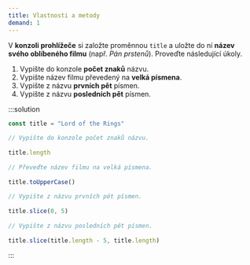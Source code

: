 ```yaml
---
title: Vlastnosti a metody
demand: 1
---
```


V **konzoli prohlížeče** si založte proměnnou `title` a uložte do ní **název svého oblíbeného filmu** (např. _Pán prstenů_). Proveďte následující úkoly.

1. Vypište do konzole **počet znaků** názvu.
1. Vypište název filmu převedený na **velká písmena**.
1. Vypište z názvu **prvních pět** písmen.
1. Vypište z názvu **posledních pět** písmen.

:::solution

```js
const title = "Lord of the Rings"
​
// Vypište do konzole počet znaků názvu.
​
title.length
​
// Převeďte název filmu na velká písmena.
​
title.toUpperCase()
​
// Vypište z názvu prvních pět písmen.
​
title.slice(0, 5)
​
// Vypište z názvu posledních pět písmen.
​
title.slice(title.length - 5, title.length)
```

:::
